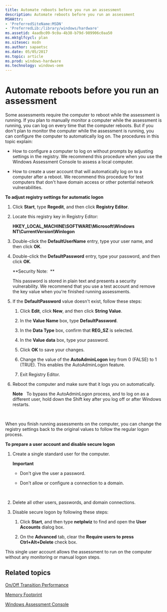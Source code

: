 ```yaml
---
title: Automate reboots before you run an assessment
description: Automate reboots before you run an assessment
MSHAttr:
- 'PreferredSiteName:MSDN'
- 'PreferredLib:/library/windows/hardware'
ms.assetid: 4aadbc09-9c0a-4b38-b79d-989906c0aa50
ms.mktglfcycl: plan
ms.sitesec: msdn
ms.author: sapaetsc
ms.date: 05/05/2017
ms.topic: article
ms.prod: windows-hardware
ms.technology: windows-oem
---
```


# Automate reboots before you run an assessment


Some assessments require the computer to reboot while the assessment is running. If you plan to manually monitor a computer while the assessment is running, you can log on every time that the computer reboots. But if you don't plan to monitor the computer while the assessment is running, you can configure the computer to automatically log on. The procedures in this topic explain:

-   How to configure a computer to log on without prompts by adjusting settings in the registry. We recommend this procedure when you use the Windows Assessment Console to assess a local computer.

-   How to create a user account that will automatically log on to a computer after a reboot. We recommend this procedure for test computers that don't have domain access or other potential network vulnerabilities.

**To adjust registry settings for automatic logon**

1.  Click **Start**, type **Regedit**, and then click **Registry Editor**.

2.  Locate this registry key in Registry Editor:

    **HKEY\_LOCAL\_MACHINE\\SOFTWARE\\Microsoft\\Windows NT\\CurrentVersion\\Winlogon**

3.  Double-click the **DefaultUserName** entry, type your user name, and then click **OK**.

4.  Double-click the **DefaultPassword** entry, type your password, and then click **OK**.

    **Security Note:  **

    This password is stored in plain text and presents a security vulnerability. We recommend that you use a test account and remove the key value when you're finished running assessments.

5.  If the **DefaultPassword** value doesn't exist, follow these steps:

    1.  Click **Edit**, click **New**, and then click **String Value**.

    2.  In the **Value Name** box, type **DefaultPassword**.

    3.  In the **Data Type** box, confirm that **REG\_SZ** is selected.

    4.  In the **Value data** box, type your password.

    5.  Click **OK** to save your changes.

    6.  Change the value of the **AutoAdminLogon** key from 0 (FALSE) to 1 (TRUE). This enables the AutoAdminLogon feature.

    7.  Exit Registry Editor.

6.  Reboot the computer and make sure that it logs you on automatically.

    **Note**  
    To bypass the AutoAdminLogon process, and to log on as a different user, hold down the Shift key after you log off or after Windows restarts.

     

When you finish running assessments on the computer, you can change the registry settings back to the original values to follow the regular logon process.

**To prepare a user account and disable secure logon**

1.  Create a single standard user for the computer.

    **Important**  
    -   Don't give the user a password.

    -   Don't allow or configure a connection to a domain.

     

2.  Delete all other users, passwords, and domain connections.

3.  Disable secure logon by following these steps:

    1.  Click **Start**, and then type **netplwiz** to find and open the **User Accounts** dialog box.

    2.  On the **Advanced** tab, clear the **Require users to press Ctrl+Alt+Delete** check box.

This single user account allows the assessment to run on the computer without any monitoring or manual logon steps.

## Related topics


[On/Off Transition Performance](onoff-transition-performance.md)

[Memory Footprint](memory-footprint.md)

[Windows Assessment Console](windows-assessment-console.md)

 

 







